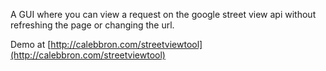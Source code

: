 A GUI where you can view a request on the google street view api without refreshing the page or changing the url. 

Demo at [http://calebbron.com/streetviewtool](http://calebbron.com/streetviewtool)
